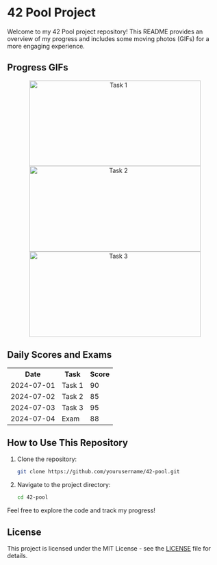 # 42 Pool Project

Welcome to my 42 Pool project repository! This README provides an overview of my progress and includes some moving photos (GIFs) for a more engaging experience.

## Progress GIFs

<div align="center">
  <img src="https://path-to-your-gif-1.gif" width="400" height="200" alt="Task 1"/>
  <img src="https://path-to-your-gif-2.gif" width="400" height="200" alt="Task 2"/>
  <img src="https://path-to-your-gif-3.gif" width="400" height="200" alt="Task 3"/>
</div>

## Daily Scores and Exams

<table>
  <tr>
    <th>Date</th>
    <th>Task</th>
    <th>Score</th>
  </tr>
  <tr>
    <td>2024-07-01</td>
    <td>Task 1</td>
    <td>90</td>
  </tr>
  <tr>
    <td>2024-07-02</td>
    <td>Task 2</td>
    <td>85</td>
  </tr>
  <tr>
    <td>2024-07-03</td>
    <td>Task 3</td>
    <td>95</td>
  </tr>
  <tr>
    <td>2024-07-04</td>
    <td>Exam</td>
    <td>88</td>
  </tr>
</table>

## How to Use This Repository

1. Clone the repository:
    ```bash
    git clone https://github.com/yourusername/42-pool.git
    ```
2. Navigate to the project directory:
    ```bash
    cd 42-pool
    ```

Feel free to explore the code and track my progress!

## License

This project is licensed under the MIT License - see the [LICENSE](LICENSE) file for details.
